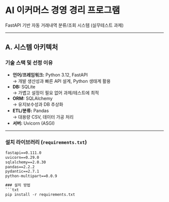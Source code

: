 # AI 이커머스 경영 경리 프로그램

FastAPI 기반 자동 거래내역 분류/조회 시스템 (실무테스트 과제)

---

## A. 시스템 아키텍처

### 기술 스택 및 선정 이유

- **언어/프레임워크:** Python 3.12, FastAPI  
  → 개발 생산성과 빠른 API 설계, Python 생태계 활용  
- **DB:** SQLite  
  → 가볍고 설정이 필요 없어 과제/테스트에 최적  
- **ORM:** SQLAlchemy  
  → 유지보수성과 DB 추상화  
- **ETL/분류:** Pandas  
  → 대용량 CSV, 데이터 가공 처리  
- **서버:** Uvicorn (ASGI)

---

### 설치 라이브러리 (`requirements.txt`)

```txt
fastapi==0.111.0
uvicorn==0.29.0
sqlalchemy==2.0.30
pandas==2.2.2
pydantic==2.7.1
python-multipart==0.0.9

### 설치 방법
```txt
pip install -r requirements.txt
